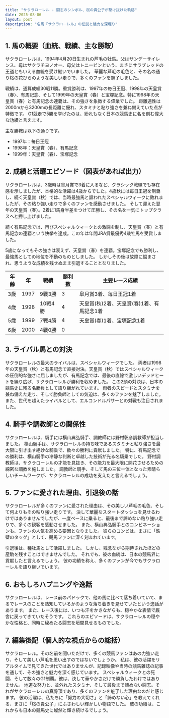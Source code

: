 ```yaml
---
title: "サクラローレル - 闘志のシンボル、桜の貴公子が駆け抜けた軌跡"
date: 2025-08-06
layout: post
description: "名馬『サクラローレル』の伝説と魅力を深堀り"
---
```


## 1. 馬の概要（血統、戦績、主な勝鞍）

サクラローレルは、1994年4月20日生まれの芦毛の牡馬。父はサンデーサイレンス、母はサクラチヨノオー、母父はトニービンという、まさにサラブレッドの王道ともいえる血統を受け継いでいました。  華麗な芦毛の毛色と、その名の通り桜の花びらのような美しい走りで、多くのファンを魅了しました。

戦績は、通算成績30戦11勝。重賞勝利は、1997年の毎日王冠、1998年の天皇賞（春）、有馬記念、そして1999年の天皇賞（春）と宝塚記念。特に1998年の天皇賞（春）と有馬記念の連覇は、その強さを象徴する偉業でした。  距離適性は2000mから3200mの長距離に優れ、スタミナと粘り強さを兼ね備えていた点が特徴です。  G1競走で5勝を挙げたのは、紛れもなく日本の競馬史に名を刻む偉大な功績と言えます。

主な勝鞍は以下の通りです。

* 1997年：毎日王冠
* 1998年：天皇賞（春）、有馬記念
* 1999年：天皇賞（春）、宝塚記念


## 2. 成績と活躍エピソード（図表があれば出力）

サクラローレルは、3歳時は皐月賞で3着に入るなど、クラシック戦線でも存在感を示しましたが、本格的な活躍は4歳からでした。4歳秋には毎日王冠を制覇し、続く天皇賞（秋）では、当時最強馬と謳われたスペシャルウィークに敗れましたが、その粘り強い走りで多くのファンを感動させました。  そして迎えた翌年の天皇賞（春）。2着に1馬身半差をつけて圧勝し、その名を一気にトップクラスへと押し上げました。

続く有馬記念では、再びスペシャルウィークとの激闘を制し、天皇賞（春）と有馬記念の連覇という快挙を達成。この年は年間JRA賞最優秀4歳牡馬を受賞しました。

5歳になってもその強さは衰えず、天皇賞（春）を連覇。宝塚記念でも勝利し、最強馬としての地位を不動のものとしました。  しかしその後は故障に悩まされ、思うような成績を残せぬまま引退することとなりました。

| 年齢 | 年 | 戦績 | 勝利数 | 主要レース成績 |
|---|---|---|---|---|
| 3歳 | 1997 | 9戦3勝 | 3 | 皐月賞3着、毎日王冠1着 |
| 4歳 | 1998 | 10戦4勝 | 4 | 天皇賞(秋)2着、天皇賞(春)1着、有馬記念1着 |
| 5歳 | 1999 | 7戦4勝 | 4 | 天皇賞(春)1着、宝塚記念1着 |
| 6歳 | 2000 | 4戦0勝 | 0 |  |


## 3. ライバル馬との対決

サクラローレルの最大のライバルは、スペシャルウィークでした。  両者は1998年の天皇賞（秋）と有馬記念で直接対決。天皇賞（秋）ではスペシャルウィークの圧倒的な強さに屈しましたが、有馬記念では、最後の直線で激しいデッドヒートを繰り広げ、サクラローレルが勝利を収めました。  この2頭の対決は、日本の競馬史に残る名勝負として語り継がれています。  両者のスピードとスタミナを兼ね備えた走り、そして勝負師としての気迫は、多くのファンを魅了しました。  また、世代を超えたライバルとして、エルコンドルパサーとの対戦も注目されました。


## 4. 騎手や調教師との関係性

サクラローレルは、騎手には横山典弘騎手、調教師には野村彰彦調教師が担当しました。  横山騎手は、サクラローレルの持ち味であるスタミナと粘り強さを最大限に引き出す絶妙な騎乗で、数々の勝利に貢献しました。  特に、有馬記念での勝利は、横山騎手の冷静な判断と卓越した技術が光る名騎乗でした。  野村調教師は、サクラローレルの才能を見抜き、その能力を最大限に開花させるための綿密な調教を施しました。  調教師と騎手、そして馬の三位一体となった素晴らしいチームワークが、サクラローレルの成功を支えたと言えるでしょう。


## 5. ファンに愛された理由、引退後の話

サクラローレルが多くのファンに愛された理由は、その美しい芦毛の毛色、そして何よりもその粘り強い走りです。  決して華麗なスタートダッシュを見せるわけではありませんでしたが、一度ペースに乗ると、最後まで諦めない粘り強い走りで、多くの観客を感動させました。  また、横山典弘騎手とのコンビネーションも、ファンの人気を高める要因となりました。  彼らのコンビは、まさに「鉄壁のタッグ」として、競馬ファンに深く刻まれています。

引退後は、種牡馬として活躍しました。  しかし、残念ながら期待されたほどの産駒を残すことはできませんでした。  それでも、彼の血統は、日本の競馬界に貢献したと言えるでしょう。  彼の功績を称え、多くのファンが今でもサクラローレルを語り継いでいます。


## 6. おもしろハプニングや逸話

サクラローレルは、レース前のパドックで、他の馬に比べて落ち着いていて、まるでレースのことを熟知しているかのような落ち着きを見せていたという逸話があります。  また、レース後には、いつも汗をかきながらも、穏やかな表情で厩舎に戻ってきていたそうです。  これらのエピソードは、サクラローレルの穏やかな性格と、同時に秘めたる闘志を垣間見せるものでした。


## 7. 編集後記（個人的な視点からの総括）

サクラローレル。その名前を聞いただけで、多くの競馬ファンはあの力強い走り、そして美しい芦毛を思い出すのではないでしょうか。  私は、彼の活躍をリアルタイムで見てきた世代ではありませんが、記録映像や当時の競馬雑誌の記事を通して、その強さと魅力を深く感じています。  スペシャルウィークとの死闘、そして数々のG1制覇。彼は、決して華やかさだけで勝負したわけではありません。  地道な努力と、並外れたスタミナ、そして最後まで諦めない闘志。それがサクラローレルの真骨頂であり、多くのファンを魅了した理由なのだと感じます。  彼の活躍は、私たちに「努力の大切さ」と「諦めない心」を教えてくれる、まさに「桜の貴公子」にふさわしい輝かしい物語でした。  彼の功績は、これからも日本の競馬史に燦然と輝き続けるでしょう。
